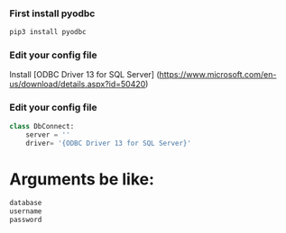 ### First install pyodbc
```bash
pip3 install pyodbc
```

### Edit your config file

Install [ODBC Driver 13 for SQL Server] (https://www.microsoft.com/en-us/download/details.aspx?id=50420)

### Edit your config file
```python
class DbConnect:
    server = ''
    driver= '{ODBC Driver 13 for SQL Server}'
```

# Arguments be like:
```bash
database
username
password
```
